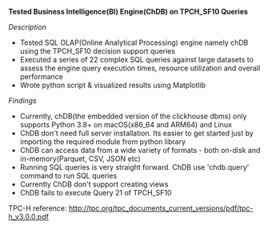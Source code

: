 **Tested Business Intelligence(BI) Engine(ChDB) on TPCH_SF10 Queries**

*Description*   
- Tested SQL OLAP(Online Analytical Processing) engine namely chDB using the TPCH_SF10 decision support queries
-	Executed a series of 22 complex SQL queries against large datasets to assess the engine query execution times, resource utilization and overall performance
-	Wrote python script & visualized results using Matplotlib

*Findings*
- Currently, chDB(the embedded version of the clickhouse dbms) only supports Python 3.8+ on macOS(x86_64 and ARM64) and Linux
- ChDB don't need full server installation. Its easier to get started just by importing the required module from python library
- ChDB can access data from a wide variety of formats - both on-disk and in-memory(Parquet, CSV, JSON etc)
- Running SQL queries is very straight forward. ChDB use 'chdb.query' command to run SQL queries
- Currently ChDB don't support creating views
- ChDB fails to execute Query 21 of TPCH_SF10

TPC-H reference: http://tpc.org/tpc_documents_current_versions/pdf/tpc-h_v3.0.0.pdf